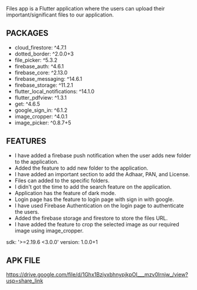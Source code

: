 Files app is a Flutter application where the users can upload their important/significant files to our application. 

PACKAGES
---------------------
* cloud_firestore: ^4.7.1
* dotted_border: ^2.0.0+3
* file_picker: ^5.3.2
* firebase_auth: ^4.6.1
* firebase_core: ^2.13.0
* firebase_messaging: ^14.6.1
* firebase_storage: ^11.2.1
* flutter_local_notifications: ^14.1.0
* flutter_pdfview: ^1.3.1
* get: ^4.6.5
* google_sign_in: ^6.1.2
* image_cropper: ^4.0.1
* image_picker: ^0.8.7+5 

FEATURES
-------------------------

* I have added a firebase push notification when the user adds new folder to the application.
* Added the feature to add new folder to the application.
* I have added an important section to add the Adhaar, PAN, and License.
* Files can added to the specific folders.
* I didn't got the time to add the search feature on the application.
* Application has the feature of dark mode.
* Login page has the feature to login page with sign in with google.
* I have used Firebase Authentication on the login page to authenticate the users.
* Added the firebase storage and firestore to store the files URL.
* I have added the feature to crop the selected image as our required image using image_cropper.

sdk: '>=2.19.6 <3.0.0'
version: 1.0.0+1



APK FILE 
-------------------------
https://drive.google.com/file/d/1Ghx1BzjyxbhnypjkpOI___mzv0lrnjw_/view?usp=share_link
